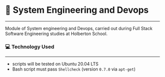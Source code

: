 # 🚀 System Engineering and Devops
***
Module of System engineering and Devops, carried out during Full Stack Software Engineering studies at Holberton School.

### 💻 Technology Used
***
* scripts will be tested on Ubuntu 20.04 LTS
* Bash script must pass `Shellcheck` (version `0.7.0` via `apt-get`)
